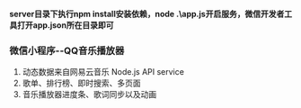 #### server目录下执行npm install安装依赖，node .\app.js开启服务，微信开发者工具打开app.json所在目录即可
### 微信小程序--QQ音乐播放器
1. 动态数据来自网易云音乐 Node.js API service
2. 歌单、排行榜、即时搜索、多页面
3. 音乐播放器进度条、歌词同步以及动画